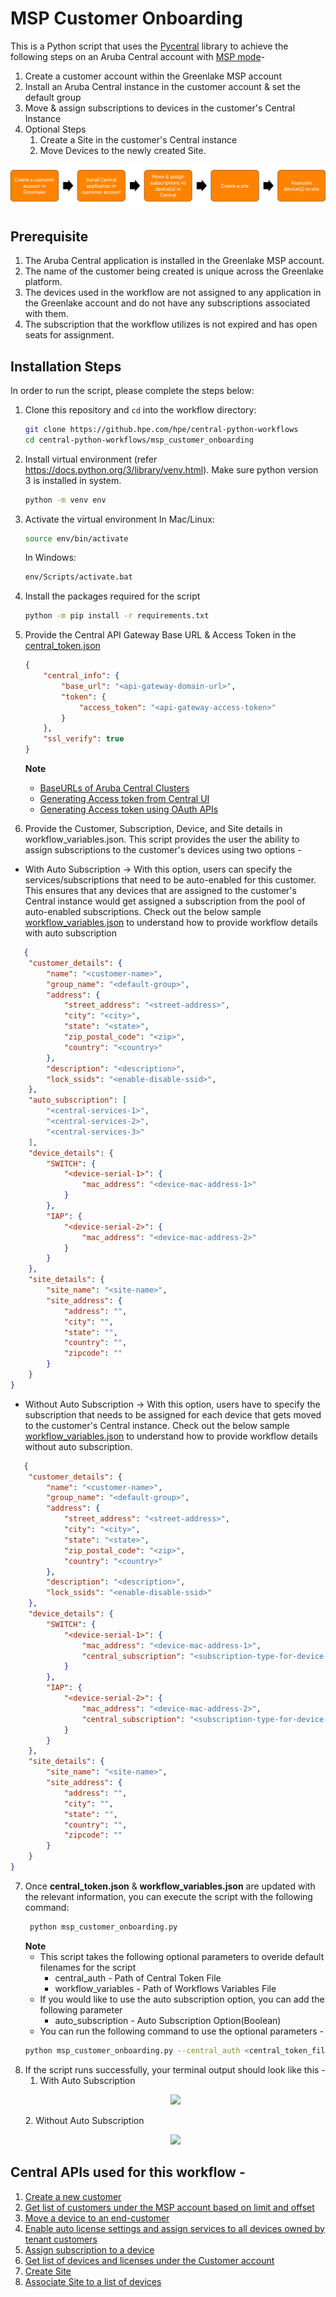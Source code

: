 # MSP Customer Onboarding
This is a Python script that uses the [Pycentral](https://pypi.org/project/pycentral/) library to achieve the following steps on an Aruba Central account with [MSP mode](https://www.arubanetworks.com/techdocs/central/latest/content/nms/msp/overview.htm)- 
1. Create a customer account within the Greenlake MSP account
2. Install an Aruba Central instance in the customer account & set the default group
3. Move & assign subscriptions to devices in the customer's Central Instance
4. Optional Steps
   1. Create a Site in the customer's Central instance
   2. Move Devices to the newly created Site.

![Demo Workflow](media/workflow_overview.png)
## Prerequisite
1. The Aruba Central application is installed in the Greenlake MSP account.
2. The name of the customer being created is unique across the Greenlake platform.
3. The devices used in the workflow are not assigned to any application in the Greenlake account and do not have any subscriptions associated with them.
4. The subscription that the workflow utilizes is not expired and has open seats for assignment.

## Installation Steps
In order to run the script, please complete the steps below:
1. Clone this repository and `cd` into the workflow directory:
    ```bash
    git clone https://github.hpe.com/hpe/central-python-workflows
    cd central-python-workflows/msp_customer_onboarding
    ```
   
2. Install virtual environment (refer https://docs.python.org/3/library/venv.html). Make sure python version 3 is installed in system.
    ```bash
    python -m venv env
    ```

3. Activate the virtual environment
    In Mac/Linux:
    ```bash
    source env/bin/activate
    ```
    In Windows:
    ```bash
    env/Scripts/activate.bat
    ```
4. Install the packages required for the script
    ```bash
    python -m pip install -r requirements.txt
    ```
5. Provide the Central API Gateway Base URL & Access Token in the [central_token.json](central_token.json)
    ```json
    {
        "central_info": {
            "base_url": "<api-gateway-domain-url>",
            "token": {
                "access_token": "<api-gateway-access-token>"
            }
        },
        "ssl_verify": true
    }
    ```
    **Note**
   - [BaseURLs of Aruba Central Clusters](https://developer.arubanetworks.com/aruba-central/docs/api-oauth-access-token#table-domain-urls-for-api-gateway-access)
   - [Generating Access token from Central UI](https://developer.arubanetworks.com/aruba-central/docs/api-gateway-creating-application-token)
   - [Generating Access token using OAuth APIs](https://developer.arubanetworks.com/aruba-central/docs/api-oauth-access-token)
6. Provide the Customer, Subscription, Device, and Site details in workflow_variables.json. This script provides the user the ability to assign subscriptions to the customer's devices using two options - 
- With Auto Subscription -> With this option, users can specify the services/subscriptions that need to be auto-enabled for this customer. This ensures that any devices that are assigned to the customer's Central instance would get assigned a subscription from the pool of auto-enabled subscriptions. Check out the below sample [workflow_variables.json](workflow_variables_auto_subscription.json) to understand how to provide workflow details with auto subscription
```json
   {
    "customer_details": {
        "name": "<customer-name>",
        "group_name": "<default-group>",
        "address": {
            "street_address": "<street-address>",
            "city": "<city>",
            "state": "<state>",
            "zip_postal_code": "<zip>",
            "country": "<country>"
        },
        "description": "<description>",
        "lock_ssids": "<enable-disable-ssid>",
    },
    "auto_subscription": [
        "<central-services-1>",
        "<central-services-2>",
        "<central-services-3>"
    ],
    "device_details": {
        "SWITCH": {
            "<device-serial-1>": {
                "mac_address": "<device-mac-address-1>"
            }
        },
        "IAP": {
            "<device-serial-2>": {
                "mac_address": "<device-mac-address-2>"
            }
        }
    },
    "site_details": {
        "site_name": "<site-name>",
        "site_address": {
            "address": "",
            "city": "",
            "state": "",
            "country": "",
            "zipcode": ""
        }
    }
}
```

- Without Auto Subscription -> With this option, users have to specify the subscription that needs to be assigned for each device  that gets moved to the customer's Central instance. Check out the below sample [workflow_variables.json](workflow_variables_without_auto_subscription.json) to understand how to provide workflow details without auto subscription.
```json
   {
    "customer_details": {
        "name": "<customer-name>",
        "group_name": "<default-group>",
        "address": {
            "street_address": "<street-address>",
            "city": "<city>",
            "state": "<state>",
            "zip_postal_code": "<zip>",
            "country": "<country>"
        },
        "description": "<description>",
        "lock_ssids": "<enable-disable-ssid>"
    },
    "device_details": {
        "SWITCH": {
            "<device-serial-1>": {
                "mac_address": "<device-mac-address-1>",
                "central_subscription": "<subscription-type-for-device-1>"
            }
        },
        "IAP": {
            "<device-serial-2>": {
                "mac_address": "<device-mac-address-2>",
                "central_subscription": "<subscription-type-for-device-2>"
            }
        }
    },
    "site_details": {
        "site_name": "<site-name>",
        "site_address": {
            "address": "",
            "city": "",
            "state": "",
            "country": "",
            "zipcode": ""
        }
    }
}
```
7. Once **central_token.json** & **workflow_variables.json** are updated with the relevant information, you can execute the script with the following command:
   ```bash
    python msp_customer_onboarding.py
    ```
    **Note**  
    - This script takes the following optional parameters to overide default filenames for the script
      - central_auth - Path of Central Token File
      - workflow_variables - Path of Workflows Variables File  
    - If you would like to use the auto subscription option, you can add the following parameter
      - auto_subscription - Auto Subscription Option(Boolean)
    - You can run the following command to use the optional parameters -
     ```bash
    python msp_customer_onboarding.py --central_auth <central_token_file> --workflow_variables <workflow_variables_file> --auto_subscription
    ```
8. If the script runs successfully, your terminal output should look like this -
   1. With Auto Subscription
    <p align="center">
        <img src="media/script_terminal_output_auto_subscription.gif"/>
    </p>
   2. Without Auto Subscription
    <p align="center">
        <img src="media/script_terminal_output_without_auto_subscription.gif"/>
    </p>


## Central APIs used for this workflow - 
1. [Create a new customer](https://developer.arubanetworks.com/aruba-central/reference/apiviewsmsp_apicreate_customer_v2)
2. [Get list of customers under the MSP account based on limit and offset](https://developer.arubanetworks.com/aruba-central/reference/apiviewsmsp_apiget_customers)
3. [Move a device to an end-customer](https://developer.arubanetworks.com/aruba-central/reference/apiviewsmsp_apimove_devices_to_customer)
4. [Enable auto license settings and assign services to all devices owned by tenant customers](https://developer.arubanetworks.com/aruba-central/reference/acp_servicelicensewebviewsadmin_licenseapigw_msp_enable_auto_licensing_settings-1)
5. [Assign subscription to a device](https://developer.arubanetworks.com/aruba-central/reference/acp_servicelicensewebviewsadmin_licenseapigw_assign_licenses-1)
6. [Get list of devices and licenses under the Customer account](https://developer.arubanetworks.com/aruba-central/reference/apiviewsmsp_apiget_customer_devices)
7. [Create Site](https://developer.arubanetworks.com/aruba-central/reference/sitesexternal_controllercreate_site)
8. [Associate Site to a list of devices](https://developer.arubanetworks.com/aruba-central/reference/sitesexternal_controllerassign_site_to_devices)